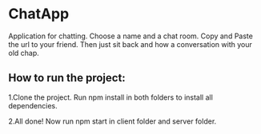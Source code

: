 # ChatApp

Application for chatting. Choose a name and a chat room. Copy and Paste the url to your friend.
Then just sit back and how a conversation with your old chap.


## How to run the project:

1.Clone the project. Run npm install in both folders to install all dependencies.

2.All done! Now run npm start in client folder and server folder.
